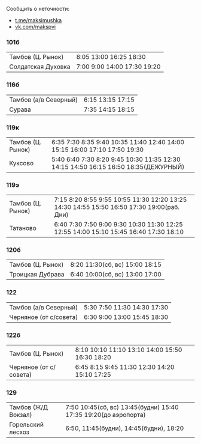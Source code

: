 Сообщить о неточности:
* [t.me/maksimushka](https://t.me/maksimushka)
* [vk.com/makspvi](https://vk.com/makspvi)

### 101б
<table>
    <tr>
        <td>Тамбов (Ц. Рынок)</td>
        <td>8:05 13:00 16:25 18:30</td>
    </tr>
    <tr>
        <td>Солдатская Духовка</td>
        <td>7:00 9:00 14:00 17:30 19:20</td>
    </tr>
</table>

### 116б
<table>
    <tr>
        <td>Тамбов (а/в Северный)</td>
        <td>6:15 13:15 17:15</td>
    </tr>
    <tr>
        <td>Сурава</td>
        <td>7:35 14:15 18:15</td>
    </tr>
</table>

### 119к
<table>
    <tr>
        <td>Тамбов (Ц. Рынок)</td>
        <td>6:35 7:30 8:35 9:40 10:35 11:40 12:40 14:00 15:15 16:00 17:10 17:50 19:30</td>
    </tr>
    <tr>
        <td>Куксово</td>
        <td>5:40 6:40 7:30 8:20 9:45 10:30 11:35 12:30 14:15 14:50 16:15 16:50 18:35(ДЕЖУРНЫЙ)</td>
    </tr>
</table>

### 119э
<table>
    <tr>
        <td>Тамбов (Ц. Рынок)</td>
        <td>7:15 8:20 8:55 9:55 10:55 11:30 12:20 13:25 14:30 14:55 15:50 16:50 17:30 19:00(раб. Дни)</td>
    </tr>
    <tr>
        <td>Татаново</td>
        <td>6:40 7:30 7:50 9:00 9:30 10:30 11:30 12:25 12:55 14:00 15:10 15:45 16:40 17:30 18:10</td>
    </tr>
</table>

### 120б
<table>
    <tr>
        <td>Тамбов (Ц. Рынок)</td>
        <td>8:20 11:30(сб, вс) 15:00 18:15</td>
    </tr>
    <tr>
        <td>Троицкая Дубрава</td>
        <td>6:40 10:00(сб, вс) 13:00 17:00</td>
    </tr>
</table>

### 122
<table>
    <tr>
        <td>Тамбов (а/в Северный)</td>
        <td>5:30 7:50 11:30 14:30 17:30</td>
    </tr>
    <tr>
        <td>Черняное (от с/совета)</td>
        <td>6:30 9:00 13:00 15:45 18:30</td>
    </tr>
</table>

### 122б
<table>
    <tr>
        <td>Тамбов (Ц. Рынок)</td>
      <td>8:10 10:10 11:10 13:10 14:00 15:50 16:30 18:20</td>
    </tr>
    <tr>
        <td>Черняное (от с/совета)</td>
        <td>6:45 8:15 9:45 11:30 12:30 14:20 15:10 17:25</td>
    </tr>
</table>

### 129
<table>
    <tr>
        <td>Тамбов (Ж/Д Вокзал)</td>
        <td>7:50 10:45(сб, вс) 13:45(будни) 15:40 17:35 19:20(до аэропорта)</td>
    </tr>
    <tr>
        <td>Горельский лесхоз</td>
        <td>6:50, 11:45(будни), 14:45(будни), 18:20</td>
    </tr>
</table>

